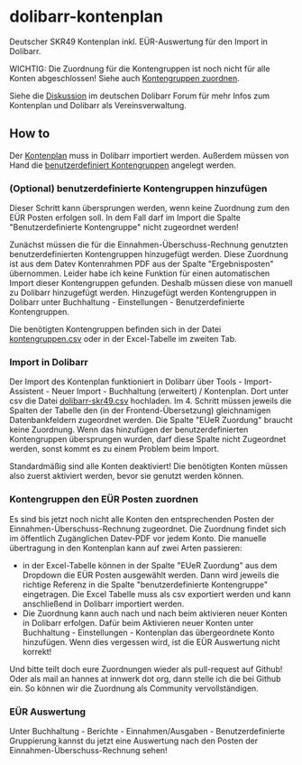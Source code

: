 # dolibarr-kontenplan

Deutscher SKR49 Kontenplan inkl. EÜR-Auswertung für den Import in Dolibarr.

WICHTIG: Die Zuordnung für die Kontengruppen ist noch nicht für alle Konten abgeschlossen! Siehe auch [Kontengruppen zuordnen](#kontengruppen-zuordnen).

Siehe die [Diskussion](https://forum.dolibarr.de/forum/t/dolibarr-als-vereinsverwaltung/6548) im deutschen Dolibarr Forum für mehr Infos zum Kontenplan und Dolibarr als Vereinsverwaltung.

## How to

Der [Kontenplan](dolibarr-skr49.csv) muss in Dolibarr importiert werden. Außerdem müssen von Hand die [benutzerdefiniert Kontengruppen](kontengruppen.csv) angelegt werden.

### (Optional) benutzerdefinierte Kontengruppen hinzufügen

Dieser Schritt kann übersprungen werden, wenn keine Zuordnung zum den EÜR Posten erfolgen soll. In dem Fall darf im Import die Spalte "Benutzerdefinierte Kontengruppe" nicht zugeordnet werden!

Zunächst müssen die für die Einnahmen-Überschuss-Rechnung genutzten benutzerdefinierten Kontengruppen hinzugefügt werden. Diese Zuordnung ist aus dem Datev Kontenrahmen PDF aus der Spalte "Ergebnisposten" übernommen. Leider habe ich keine Funktion für einen automatischen Import dieser Kontengruppen gefunden. Deshalb müssen diese von manuell zu Dolibarr hinzugefügt werden. Hinzugefügt werden Kontengruppen in Dolibarr unter Buchhaltung - Einstellungen - Benutzerdefinierte Kontengruppen.

Die benötigten Kontengruppen befinden sich in der Datei [kontengruppen.csv](kontengruppen.csv) oder in der Excel-Tabelle im zweiten Tab.

### Import in Dolibarr

Der Import des Kontenplan funktioniert in Dolibarr über Tools - Import-Assistent - Neuer Import - Buchhaltung (erweitert) / Kontenplan. Dort unter csv die Datei [dolibarr-skr49.csv](dolibarr-skr49.csv) hochladen. Im 4. Schritt müssen jeweils die Spalten der Tabelle den (in der Frontend-Übersetzung) gleichnamigen Datenbankfeldern zugeordnet werden. Die Spalte "EUeR Zuordung" braucht keine Zuordnung. Wenn das hinzufügen der benutzerdefinierten Kontengruppen übersprungen wurden, darf diese Spalte nicht Zugeordnet werden, sonst kommt es zu einem Problem beim Import.

Standardmäßig sind alle Konten deaktiviert! Die benötigten Konten müssen also zuerst aktiviert werden, bevor sie genutzt werden können.

### Kontengruppen den EÜR Posten zuordnen

Es sind bis jetzt noch nicht alle Konten den entsprechenden Posten der Einnahmen-Überschuss-Rechnung zugeordnet. Die Zuordnung findet sich im öffentlich Zugänglichen Datev-PDF vor jedem Konto. Die manuelle übertragung in den Kontenplan kann auf zwei Arten passieren:

- in der Excel-Tabelle können in der Spalte "EUeR Zuordung" aus dem Dropdown die EÜR Posten ausgewählt werden. Dann wird jeweils die richtige Referenz in die Spalte "benutzerdefinierte Kontengruppe" eingetragen. Die Excel Tabelle muss als csv exportiert werden und kann anschließend in Dolibarr importiert werden.
- Die Zuordnung kann auch nach und nach beim aktivieren neuer Konten in Dolibarr erfolgen. Dafür beim Aktivieren neuer Konten unter Buchhaltung - Einstellungen - Kontenplan das übergeordnete Konto hinzufügen. Wenn dies vergessen wird, ist die EÜR Auswertung nicht korrekt!

Und bitte teilt doch eure Zuordnungen wieder als pull-request auf Github! Oder als mail an hannes at innwerk dot org, dann stelle ich die bei Github ein. So können wir die Zuordnung als Community vervollständigen.

### EÜR Auswertung

Unter Buchhaltung - Berichte - Einnahmen/Ausgaben - Benutzerdefinierte Gruppierung kannst du jetzt eine Auswertung nach den Posten der Einnahmen-Überschuss-Rechnung sehen!